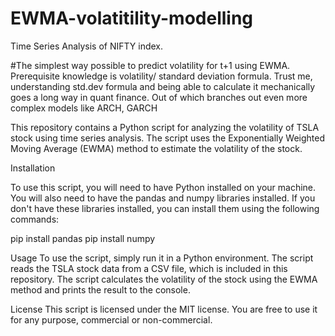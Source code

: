 # EWMA-volatitility-modelling
Time Series Analysis of NIFTY index. 

#The simplest way possible to predict volatility for t+1 using EWMA. Prerequisite knowledge is volatility/ standard deviation formula. Trust me, understanding std.dev formula and being able to calculate it mechanically goes a long way in quant finance. Out of which branches out even more complex models like ARCH, GARCH

This repository contains a Python script for analyzing the volatility of TSLA stock using time series analysis. The script uses the Exponentially Weighted Moving Average (EWMA) method to estimate the volatility of the stock.


Installation

To use this script, you will need to have Python installed on your machine. You will also need to have the pandas and numpy libraries installed. If you don't have these libraries installed, you can install them using the following commands:


pip install pandas
pip install numpy


Usage
To use the script, simply run it in a Python environment. The script reads the TSLA stock data from a CSV file, which is included in this repository. The script calculates the volatility of the stock using the EWMA method and prints the result to the console.

License
This script is licensed under the MIT license. You are free to use it for any purpose, commercial or non-commercial.
